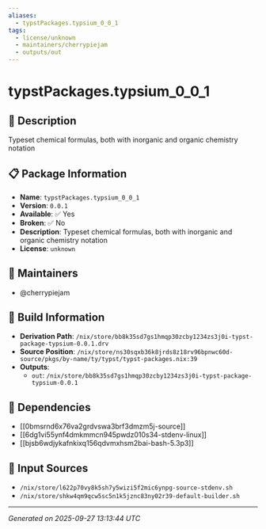 ```yaml
---
aliases:
  - typstPackages.typsium_0_0_1
tags:
  - license/unknown
  - maintainers/cherrypiejam
  - outputs/out
---
```


# typstPackages.typsium_0_0_1

## 📝 Description

Typeset chemical formulas, both with inorganic and organic chemistry notation

## 📋 Package Information

- **Name**: `typstPackages.typsium_0_0_1`
- **Version**: `0.0.1`
- **Available**: ✅ Yes
- **Broken**: ✅ No
- **Description**: Typeset chemical formulas, both with inorganic and organic chemistry notation
- **License**: `unknown`
## 👥 Maintainers

- @cherrypiejam


## 🔧 Build Information

- **Derivation Path**: `/nix/store/bb8k35sd7gs1hmqp30zcby1234zs3j0i-typst-package-typsium-0.0.1.drv`
- **Source Position**: `/nix/store/ns30sqxb36k8jrds8z18rv96bpnwc60d-source/pkgs/by-name/ty/typst/typst-packages.nix:39`
- **Outputs**:
  - `out`:  `/nix/store/bb8k35sd7gs1hmqp30zcby1234zs3j0i-typst-package-typsium-0.0.1`

## 🔗 Dependencies

- [[0bmsrnd6x76va2grdvswa3brf3dmzm5j-source]]
- [[6dg1vi55ynf4dmkmmcn945pwdz010s34-stdenv-linux]]
- [[bjsb6wdjykafnkixq156qdvmxhsm2bai-bash-5.3p3]]

## 📁 Input Sources

- `/nix/store/l622p70vy8k5sh7y5wizi5f2mic6ynpg-source-stdenv.sh`
- `/nix/store/shkw4qm9qcw5sc5n1k5jznc83ny02r39-default-builder.sh`

---
*Generated on 2025-09-27 13:13:44 UTC*
